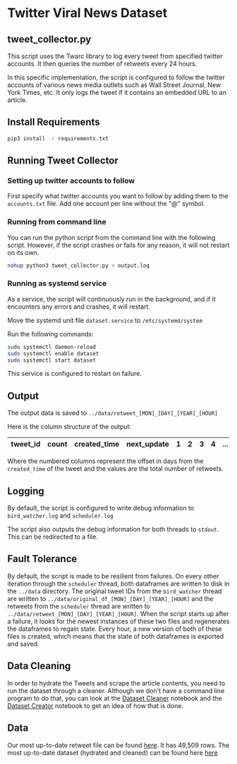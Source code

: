 # Twitter Viral News Dataset

## tweet_collector.py
This script uses the Twarc library to log every tweet from specified twitter accounts. It then queries the number of retweets every 24 hours.

In this specific implementation, the script is configured to follow the twitter accounts of various news media outlets such as Wall Street Journal, New York Times, etc.
It only logs the tweet if it contains an embedded URL to an article. 



## Install Requirements
```bash
pip3 install -r requirements.txt

```

## Running Tweet Collector

### Setting up twitter accounts to follow

First specify what twitter accounts you want to follow by adding them to the ```accounts.txt``` file. Add one account per line without the "@" symbol. 


### Running from command line

You can run the python script from the command line with the following script. However, if the script crashes or fails for any reason, it will not restart on its own.

```bash
nohup python3 tweet_collector.py > output.log
```

### Running as systemd service

As a service, the script will continuously run in the background, and if it encounters any errors and crashes, it will restart. 

Move the systemd unit file ```dataset.service``` to ```/etc/systemd/system```

Run the following commands:

```bash
sudo systemctl daemon-reload
sudo systemctl enable dataset
sudo systemctl start dataset
```

This service is configured to restart on failure. 

## Output

The output data is saved to ```../data/retweet_[MON]_[DAY]_[YEAR]_[HOUR]```

Here is the column structure of the output:

| tweet_id  | count  | created_time  |next_update | 1| 2 | 3| 4| ...| 100|
|---|---|---|---|---|---|---|---|---|---|

Where the numbered columns represent the offset in days from the ```created_time``` of the tweet and the values are the total number of retweets.


## Logging

By default, the script is configured to write debug information to ```bird_watcher.log``` and ```scheduler.log```

The script also outputs the debug information for both threads to ```stdout```. This can be redirected to a file. 

## Fault Tolerance

By default, the script is made to be resilient from failures. On every other iteration through the  ```scheduler``` thread, both dataframes are written to disk in the ```../data``` directory. The original tweet IDs from the ```bird_watcher``` thread are written to ```../data/original_df_[MON]_[DAY]_[YEAR]_[HOUR]``` and the retweets from the ```scheduler``` thread are written to ```../data/retweet_[MON]_[DAY]_[YEAR]_[HOUR]```. When the script starts up after a failure, it looks for the newest instances of these two files and regenerates the dataframes to regain state. Every hour, a new version of both of these files is created, which means that the state of both dataframes is exported and saved. 

## Data Cleaning

In order to hydrate the Tweets and scrape the article contents, you need to run the dataset through a cleaner. Although we don't have a command line program to do that, you can look at the [Dataset Cleaner](https://github.com/raaahulss/project_viralnews/blob/viralness/dataset/data_cleaning/Dataset%20Cleaner.ipynb) notebook and the [Dataset Creator](https://github.com/raaahulss/project_viralnews/blob/viralness/dataset/data_cleaning/Dataset%20Creator.ipynb) notebook to get an idea of how that is done. 

## Data

Our most up-to-date retweet file can be found [here](https://github.com/raaahulss/project_viralnews/blob/viralness/data/retweet_July_20_20_19.csv). It has 49,509 rows. The most up-to-date dataset (hydrated and cleaned) can be found here [here](https://github.com/raaahulss/project_viralnews/blob/viralness/data/viralness_dataset.csv)


